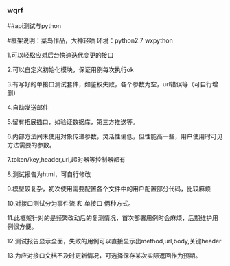 ### wqrf
##api测试与python

#框架说明：菜鸟作品，大神轻喷
环境：python2.7  wxpython 

1.可以轻松应对后台快速迭代变更的接口

2.可以自定义初始化模块，保证用例每次执行ok

3.有写好的单接口测试套件，如鉴权失败，各个参数为空，url错误等（可自行增删）

4.自动发送邮件

5.留有拓展插口，如验证数据库，第三方推送等。

6.内部方法间未使用对象传递参数，灵活性偏低，但性能高一些，用户使用时可见方法需要的参数。

7.token/key,header,url,超时器等控制器都有

8.测试报告为html，可自行修改

9.模型较复杂，初次使用需要配置各个文件中的用户配置部分代码，比较麻烦

10.对接口测试分为事件流 和 单接口 俩种方式。

11.此框架针对的是频繁改动后的复测情况，首次部署用例时会麻烦，后期维护用例很方便。

12.测试报告显示全面，失败的用例可以直接显示出method,url,body,关键header

13.为应对接口文档不及时更新情况，可选择保存某次实际返回作为预期。
